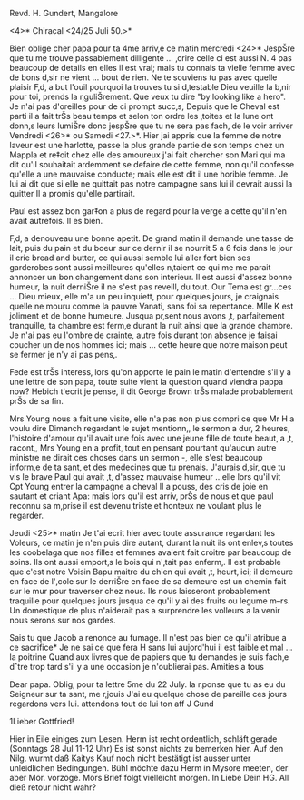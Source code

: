 Revd. H. Gundert, Mangalore

<4>* Chiracal <24/25 Juli 50.>*

Bien oblige cher papa pour ta 4me arriv‚e ce matin mercredi <24>* JespŠre que tu me trouve passablement dilligente … ‚crire celle ci est aussi N. 4 pas beaucoup de details en elles il est vrai; mais tu connais ta vielle femme avec de bons d‚sir ne vient … bout de rien. Ne te souviens tu pas avec quelle plaisir F‚d‚ a but l'ouil pourquoi la trouves tu si d‚testable Dieu veuille la b‚nir pour toi, prends la r‚guliŠrement. Que veux tu dire "by looking like a hero". Je n'ai pas d'oreilles pour de ci prompt succ‚s, Depuis que le Cheval est parti il a fait trŠs beau temps et selon ton ordre les ‚toites et la lune ont donn‚s leurs lumiŠre donc jespŠre que tu ne sera pas fach‚ de le voir arriver Vendredi <26>* ou Samedi <27.>*. 
Hier jai appris que la femme de notre laveur est une harlotte, passe la plus grande partie de son temps chez un Mappla et re‡oit chez elle des amoureux j'ai fait chercher son Mari qui ma dit qu'il souhaitait ardemment se defaire de cette femme, non qu'il confesse qu'elle a une mauvaise conducte; mais elle est dit il une horible femme. Je lui ai dit que si elle ne quittait pas notre campagne sans lui il devrait aussi la quitter Il a promis qu'elle partirait.

Paul est assez bon gar‡on a plus de regard pour la verge a cette qu'il n'en avait autrefois. Il es bien.

F‚d‚ a denouveau une bonne apetit. De grand matin il demande une tasse de lait, puis du pain et du boeur sur ce dernir il se nourrit 5 a 6 fois dans le jour il crie bread and butter, ce qui aussi semble lui aller fort bien ses garderobes sont aussi meilleures qu'elles n‚taient ce qui me me parait annoncer un bon changement dans son interieur. Il est aussi d'assez bonne humeur, la nuit derniŠre il ne s'est pas reveill‚ du tout. Our Tema est gr…ces … Dieu mieux, elle m'a un peu inquiett‚ pour quelques jours, je craignais quelle ne mouru comme la pauvre Vanati, sans foi sa repentance. 
Mlle K est joliment et de bonne humeure. Jusqua pr‚sent nous avons ‚t‚ parfaitement tranquille, ta chambre est ferm‚e durant la nuit ainsi que la grande chambre. Je n'ai pas eu l'ombre de crainte, autre fois durant ton absence je faisai coucher un de nos hommes ici; mais … cette heure que notre maison peut se fermer je n'y ai pas pens‚.

Fede est trŠs interess‚ lors qu'on apporte le pain le matin d'entendre s'il y a une lettre de son papa, toute suite vient la question quand viendra pappa now? Hebich t'ecrit je pense, il dit George Brown trŠs malade probablement prŠs de sa fin.

Mrs Young nous a fait une visite, elle n'a pas non plus compri ce que Mr H a voulu dire Dimanch regardant le sujet mentionn‚, le sermon a dur‚ 2 heures, l'histoire d'amour qu'il avait une fois avec une jeune fille de toute beaut‚ a ‚t‚ racont‚, Mrs Young en a profit‚ tout en pensant pourtant qu'aucun autre ministre ne dirait ces choses dans un sermon -, elle s'est beaucoup inform‚e de ta sant‚ et des medecines que tu prenais. J'aurais d‚sir‚ que tu vis le brave Paul qui avait ‚t‚ d'assez mauvaise humeur ...elle lors qu'il vit Cpt Young entrer la campagne a cheval Il a pouss‚ des cris de joie en sautant et criant Apa: mais lors qu'il est arriv‚ prŠs de nous et que paul reconnu sa m‚prise il est devenu triste et honteux ne voulant plus le regarder.

Jeudi <25>* matin Je t'ai ecrit hier avec toute assurance regardant les Voleurs, ce matin je n'en puis dire autant, durant la nuit ils ont enlev‚s toutes les coobelaga que nos filles et femmes avaient fait croitre par beaucoup de soins. Ils ont aussi emport‚s le bois qui n'‚tait pas enferm‚. Il est probable que c'est notre Voisin Bapu maitre du chien qui avait ‚t‚ heurt‚ ici; il demeure en face de l'‚cole sur le derriŠre en face de sa demeure est un chemin fait sur le mur pour traverser chez nous. Ils nous laisseront probablement traquille pour quelques jours jusqua ce qu'il y ai des fruits ou legume m–rs. Un domestique de plus n'aiderait pas a surprendre les volleurs a la venir nous serons sur nos gardes.

Sais tu que Jacob a renonce au fumage. Il n'est pas bien ce qu'il atribue a ce sacrifice* Je ne sai ce que fera H sans lui aujord'hui il est faible et mal … la poitrine Quand aux livres que de papiers que tu demandes je suis fach‚e dˆtre trop tard s'il y a une occasion je n'oublierai pas. Amities a tous

Dear papa. Oblig‚ pour ta lettre 5me du 22 July. la r‚ponse que tu as eu du Seigneur sur ta sant‚ me r‚jouis J'ai eu quelque chose de pareille ces jours regardons vers lui. attendons tout de lui
 ton aff J Gund



1Lieber Gottfried!

Hier in Eile einiges zum Lesen. Herm ist recht ordentlich, schläft gerade (Sonntags 28 Jul 11-12 Uhr) Es ist sonst nichts zu bemerken hier. Auf den Nilg. wurmt daß Kaitys Kauf noch nicht bestätigt ist ausser unter unleidlichen Bedingungen. Bühl möchte dazu Herm in Mysore meeten, der aber Mör. vorzöge. Mörs Brief folgt vielleicht morgen.
 In Liebe Dein HG.
All dieß retour nicht wahr?

